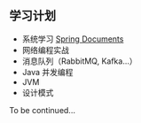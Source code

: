 ## 学习计划

- 系统学习 [Spring Documents](https://spring.io/docs/reference)
- 网络编程实战
- 消息队列（RabbitMQ, Kafka...）
- Java 并发编程
- JVM
- 设计模式

To be continued...